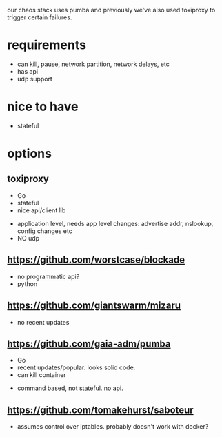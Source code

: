 our chaos stack uses pumba and previously we've also used toxiproxy to trigger certain failures.

# requirements
* can kill, pause, network partition, network delays, etc
* has api
* udp support

# nice to have
* stateful

# options

## toxiproxy
+ Go
+ stateful
+ nice api/client lib
- application level, needs app level changes: advertise addr, nslookup, config changes etc
- NO udp

## https://github.com/worstcase/blockade
- no programmatic api?
- python

## https://github.com/giantswarm/mizaru
- no recent updates

## https://github.com/gaia-adm/pumba 
+ Go
+ recent updates/popular. looks solid code.
+ can kill container
- command based, not stateful. no api.

## https://github.com/tomakehurst/saboteur
- assumes control over iptables. probably doesn't work with docker?
